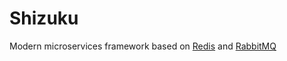 # Shizuku

Modern microservices framework based on [Redis](https://redis.io/) and [RabbitMQ](https://www.rabbitmq.com/)

